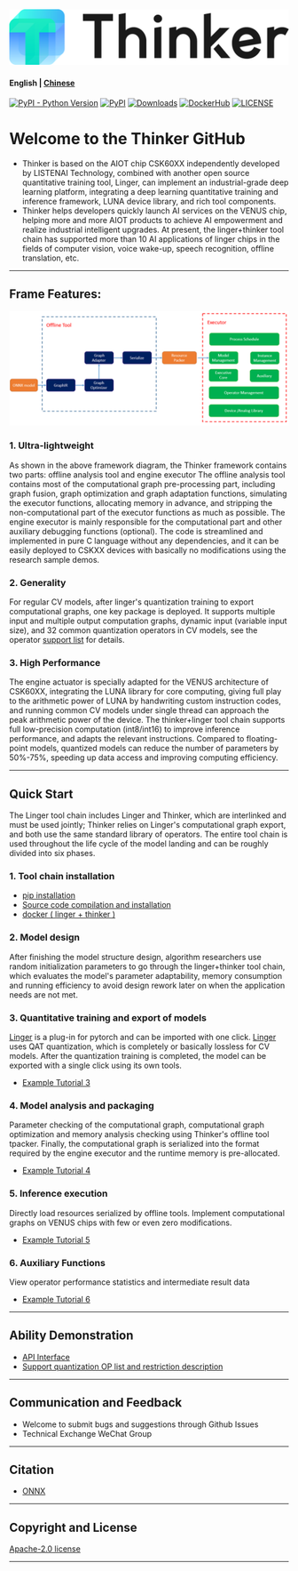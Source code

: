 ![logo](thinker/docs/images/Thinker_logo.png)
----------------------------------------------------------------------------
#### English | [Chinese](./README.md)
[![PyPI - Python Version](https://img.shields.io/pypi/pyversions/thinker.svg)](https://pypi.org/project/thinker)
[![PyPI](https://badge.fury.io/py/thinker.svg)](https://badge.fury.io/py/thinker)
[![Downloads](https://pepy.tech/badge/thinker)](https://pepy.tech/project/thinker)
[![DockerHub](https://img.shields.io/docker/pulls/thinker/thinker-cpu.svg)](https://hub.docker.com/r/thinker/thinker-cpu)
[![LICENSE](https://img.shields.io/github/license/thinker-ai/thinker.svg?style=flat-square)](https://github.com/LISTENAI/thinker/blob/main/LICENSE)

# Welcome to the Thinker GitHub
* Thinker is based on the AIOT chip CSK60XX independently developed by LISTENAI Technology, combined with another open source quantitative training tool, Linger, can implement an industrial-grade deep learning platform, integrating a deep learning quantitative training and inference framework, LUNA device library, and rich tool components.
* Thinker helps developers quickly launch AI services on the VENUS chip, helping more and more AIOT products to achieve AI empowerment and realize industrial intelligent upgrades. At present, the linger+thinker tool chain has supported more than 10 AI applications of linger chips in the fields of computer vision, voice wake-up, speech recognition, offline translation, etc.
***

## Frame Features:
![thinker/docs/images/struct.png](thinker/docs/images/struct.png)
### 1. Ultra-lightweight
As shown in the above framework diagram, the Thinker framework contains two parts: offline analysis tool and engine executor The offline analysis tool contains most of the computational graph pre-processing part, including graph fusion, graph optimization and graph adaptation functions, simulating the executor functions, allocating memory in advance, and stripping the non-computational part of the executor functions as much as possible. The engine executor is mainly responsible for the computational part and other auxiliary debugging functions (optional). The code is streamlined and implemented in pure C language without any dependencies, and it can be easily deployed to CSKXX devices with basically no modifications using the research sample demos.

### 2. Generality
For regular CV models, after linger's quantization training to export computational graphs, one key package is deployed. It supports multiple input and multiple output computation graphs, dynamic input (variable input size), and 32 common quantization operators in CV models, see the operator [support list](./thinker/docs/support_quant_ops.md) for details.

### 3. High Performance
The engine actuator is specially adapted for the VENUS architecture of CSK60XX, integrating the LUNA library for core computing, giving full play to the arithmetic power of LUNA by handwriting custom instruction codes, and running common CV models under single thread can approach the peak arithmetic power of the device. The thinker+linger tool chain supports full low-precision computation (int8/int16) to improve inference performance, and adapts the relevant instructions. Compared to floating-point models, quantized models can reduce the number of parameters by 50%-75%, speeding up data access and improving computing efficiency.
***

## Quick Start
The Linger tool chain includes Linger and Thinker, which are interlinked and must be used jointly; Thinker relies on Linger's computational graph export, and both use the same standard library of operators.
The entire tool chain is used throughout the life cycle of the model landing and can be roughly divided into six phases.
### 1. Tool chain installation
- [pip installation](./thinker/docs/thinker_environment.md)
- [Source code compilation and installation](./thinker/docs/thinker_build.md)
- [docker ( linger + thinker ) ](./thinker/docs/thinker_docker.md)

### 2. Model design
After finishing the model structure design, algorithm researchers use random initialization parameters to go through the linger+thinker tool chain, which evaluates the model's parameter adaptability, memory consumption and running efficiency to avoid design rework later on when the application needs are not met.

### 3. Quantitative training and export of models
[Linger](https://github.com/LISTENAI/linger) is a plug-in for pytorch and can be imported with one click. [Linger](https://github.com/LISTENAI/linger) uses QAT quantization, which is completely or basically lossless for CV models. After the quantization training is completed, the model can be exported with a single click using its own tools.
* [Example Tutorial 3](./thinker/docs/linger.md)

### 4. Model analysis and packaging
Parameter checking of the computational graph, computational graph optimization and memory analysis checking using Thinker's offline tool tpacker. Finally, the computational graph is serialized into the format required by the engine executor and the runtime memory is pre-allocated.
* [Example Tutorial 4](./thinker/docs/thinker_packer.md)

### 5. Inference execution
Directly load resources serialized by offline tools. Implement computational graphs on VENUS chips with few or even zero modifications.
* [Example Tutorial 5](./thinker/docs/thinker_run.md)

### 6. Auxiliary Functions
View operator performance statistics and intermediate result data
  * [Example Tutorial 6](./thinker/docs/thinker_performance.md)

***
## Ability Demonstration
  * [API Interface](./thinker/docs/thinker_api.md)
  * [Support quantization OP list and restriction description](./thinker/docs/support_quant_ops.md)
***  

## Communication and Feedback
* Welcome to submit bugs and suggestions through Github Issues
* Technical Exchange WeChat Group  
***  

## Citation
- [ONNX](https://github.com/onnx/onnx)
***

## Copyright and License
[Apache-2.0 license](LICENSE)
***

